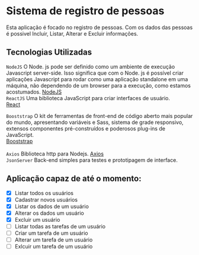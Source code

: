# Sistema de registro de pessoas
Esta aplicação é focado no registro de pessoas.
Com os dados das pessoas é possivel Incluir, Listar, Alterar e Excluir informações.

## Tecnologias Utilizadas
`NodeJS`
O Node. js pode ser definido como um ambiente de execução Javascript server-side. Isso significa que com o Node. js é possível criar aplicações Javascript para rodar como uma aplicação standalone em uma máquina, não dependendo de um browser para a execução, como estamos acostumados.
[NodeJS](https://nodejs.org/en/)</br>
`ReactJS`
  Uma biblioteca JavaScript para criar interfaces de usuário.</br>
 [React](https://pt-br.reactjs.org/)</br>

`Booststrap`
  O kit de ferramentas de front-end de código aberto mais popular do mundo, apresentando variáveis e Sass, sistema de grade responsivo, extensos componentes pré-construídos e poderosos plug-ins de JavaScript.</br>
  [Booststrap](https://getbootstrap.com/)</br>
  </br>
  `Axios`
  Biblioteca http para Nodejs.
  [Axios](https://www.npmjs.com/package/axios)</br>
  `JsonServer`
  Back-end simples para testes e prototipagem de interface.
  
## Aplicação capaz de até o momento:

- [x] Listar todos os usuários
- [x] Cadastrar novos usuários
- [x] Listar os dados de um usuário
- [x] Alterar os dados um usuário
- [x] Excluir um usuário
- [ ] Listar todas as tarefas de um usuário
- [ ] Criar um tarefa de um usuário
- [ ] Alterar um tarefa de um usuário
- [ ] Exlcuir um tarefa de um usuário
